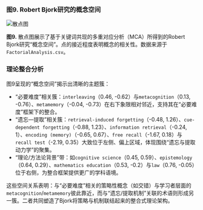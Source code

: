 ### 图9. Robert Bjork研究的概念空间

![散点图](https://mdn.alipayobjects.com/one_clip/afts/img/PKvHQY9SFF8AAAAARnAAAAgAoEACAQFr/original)

**图9.** 散点图展示了基于关键词共现的多重对应分析（MCA）所得到的Robert Bjork研究“概念空间”。点的接近程度表明概念的相关性。数据来源于`FactorialAnalysis.csv`。

### 理论整合分析

图9呈现的“概念空间”揭示出清晰的主题簇：

- “必要难度”相关簇：`interleaving`（0.46, -0.62）与`metacognition`（0.13, -0.76）、`metamemory`（-0.04, -0.73）在右下象限相对邻近，支持其在“必要难度”框架下的整合。
- “遗忘—提取”相关簇：`retrieval-induced forgetting`（-0.48, 1.26）、`cue-dependent forgetting`（-0.88, 1.23）、`information retrieval`（-0.24, 1）、`encoding (memory)`（-0.65, 0.67）、`free recall`（-1.67, 0.18）与`recall test`（-2.19, 0.35）大致位于左侧、偏上区域，体现围绕“遗忘与提取动力学”的聚集。
- “理论/方法论背景”带：如`cognitive science`（0.45, 0.59）、`epistemology`（0.64, 0.29）、`mathematics education`（0.53, -0.2）与`law`（0.76, -0.05）位于右侧，为整合框架提供更广的学科语境。

这些空间关系表明：与“必要难度”相关的策略性概念（如交错）与学习者层面的`metacognition`/`metamemory`彼此靠近，而与“遗忘/提取机制”关联的术语则形成另一簇。二者共同塑造了Bjork将策略与机制联结起来的整合式理论架构。
